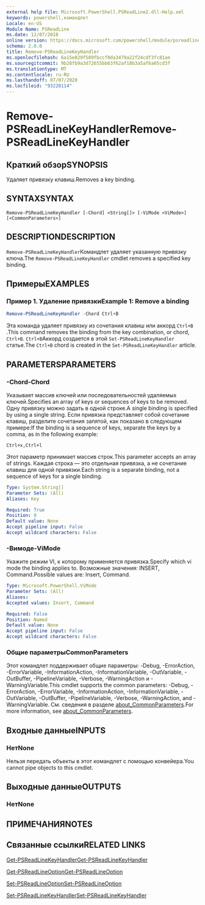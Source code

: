```yaml
---
external help file: Microsoft.PowerShell.PSReadLine2.dll-Help.xml
keywords: powershell,командлет
Locale: en-US
Module Name: PSReadLine
ms.date: 12/07/2018
online version: https://docs.microsoft.com/powershell/module/psreadline/remove-psreadlinekeyhandler?view=powershell-6&WT.mc_id=ps-gethelp
schema: 2.0.0
title: Remove-PSReadLineKeyHandler
ms.openlocfilehash: 6a15e829f589fbccf0da3479a22f24cdf3fc81ae
ms.sourcegitcommit: 9b28fb9a3d72655bb63f62af18b3a5af6a05cd3f
ms.translationtype: MT
ms.contentlocale: ru-RU
ms.lasthandoff: 07/07/2020
ms.locfileid: "93228114"
---
```

# <span data-ttu-id="b9d10-103">Remove-PSReadLineKeyHandler</span><span class="sxs-lookup"><span data-stu-id="b9d10-103">Remove-PSReadLineKeyHandler</span></span>

## <span data-ttu-id="b9d10-104">Краткий обзор</span><span class="sxs-lookup"><span data-stu-id="b9d10-104">SYNOPSIS</span></span>
<span data-ttu-id="b9d10-105">Удаляет привязку клавиш.</span><span class="sxs-lookup"><span data-stu-id="b9d10-105">Removes a key binding.</span></span>

## <span data-ttu-id="b9d10-106">SYNTAX</span><span class="sxs-lookup"><span data-stu-id="b9d10-106">SYNTAX</span></span>

```
Remove-PSReadLineKeyHandler [-Chord] <String[]> [-ViMode <ViMode>] [<CommonParameters>]
```

## <span data-ttu-id="b9d10-107">DESCRIPTION</span><span class="sxs-lookup"><span data-stu-id="b9d10-107">DESCRIPTION</span></span>

<span data-ttu-id="b9d10-108">`Remove-PSReadLineKeyHandler`Командлет удаляет указанную привязку ключа.</span><span class="sxs-lookup"><span data-stu-id="b9d10-108">The `Remove-PSReadLineKeyHandler` cmdlet removes a specified key binding.</span></span>

## <span data-ttu-id="b9d10-109">Примеры</span><span class="sxs-lookup"><span data-stu-id="b9d10-109">EXAMPLES</span></span>

### <span data-ttu-id="b9d10-110">Пример 1. Удаление привязки</span><span class="sxs-lookup"><span data-stu-id="b9d10-110">Example 1: Remove a binding</span></span>

```powershell
Remove-PSReadLineKeyHandler -Chord Ctrl+B
```

<span data-ttu-id="b9d10-111">Эта команда удаляет привязку из сочетания клавиш или аккорд `Ctrl+B` .</span><span class="sxs-lookup"><span data-stu-id="b9d10-111">This command removes the binding from the key combination, or chord, `Ctrl+B`.</span></span> <span data-ttu-id="b9d10-112">`Ctrl+B`Аккорд создается в этой `Set-PSReadLineKeyHandler` статье.</span><span class="sxs-lookup"><span data-stu-id="b9d10-112">The `Ctrl+B` chord is created in the `Set-PSReadLineKeyHandler` article.</span></span>

## <span data-ttu-id="b9d10-113">PARAMETERS</span><span class="sxs-lookup"><span data-stu-id="b9d10-113">PARAMETERS</span></span>

### <span data-ttu-id="b9d10-114">-Chord</span><span class="sxs-lookup"><span data-stu-id="b9d10-114">-Chord</span></span>

<span data-ttu-id="b9d10-115">Указывает массив ключей или последовательностей удаляемых ключей.</span><span class="sxs-lookup"><span data-stu-id="b9d10-115">Specifies an array of keys or sequences of keys to be removed.</span></span> <span data-ttu-id="b9d10-116">Одну привязку можно задать в одной строке.</span><span class="sxs-lookup"><span data-stu-id="b9d10-116">A single binding is specified by using a single string.</span></span> <span data-ttu-id="b9d10-117">Если привязка представляет собой сочетание клавиш, разделите сочетания запятой, как показано в следующем примере:</span><span class="sxs-lookup"><span data-stu-id="b9d10-117">If the binding is a sequence of keys, separate the keys by a comma, as in the following example:</span></span>

`Ctrl+x,Ctrl+l`

<span data-ttu-id="b9d10-118">Этот параметр принимает массив строк.</span><span class="sxs-lookup"><span data-stu-id="b9d10-118">This parameter accepts an array of strings.</span></span> <span data-ttu-id="b9d10-119">Каждая строка — это отдельная привязка, а не сочетание клавиш для одной привязки.</span><span class="sxs-lookup"><span data-stu-id="b9d10-119">Each string is a separate binding, not a sequence of keys for a single binding.</span></span>

```yaml
Type: System.String[]
Parameter Sets: (All)
Aliases: Key

Required: True
Position: 0
Default value: None
Accept pipeline input: False
Accept wildcard characters: False
```

### <span data-ttu-id="b9d10-120">-Вимоде</span><span class="sxs-lookup"><span data-stu-id="b9d10-120">-ViMode</span></span>

<span data-ttu-id="b9d10-121">Укажите режим VI, к которому применяется привязка.</span><span class="sxs-lookup"><span data-stu-id="b9d10-121">Specify which vi mode the binding applies to.</span></span> <span data-ttu-id="b9d10-122">Возможные значения: INSERT, Command.</span><span class="sxs-lookup"><span data-stu-id="b9d10-122">Possible values are: Insert, Command.</span></span>

```yaml
Type: Microsoft.PowerShell.ViMode
Parameter Sets: (All)
Aliases:
Accepted values: Insert, Command

Required: False
Position: Named
Default value: None
Accept pipeline input: False
Accept wildcard characters: False
```

### <span data-ttu-id="b9d10-123">Общие параметры</span><span class="sxs-lookup"><span data-stu-id="b9d10-123">CommonParameters</span></span>

<span data-ttu-id="b9d10-124">Этот командлет поддерживает общие параметры: -Debug, -ErrorAction, -ErrorVariable, -InformationAction, -InformationVariable, -OutVariable, -OutBuffer, -PipelineVariable, -Verbose, -WarningAction и -WarningVariable.</span><span class="sxs-lookup"><span data-stu-id="b9d10-124">This cmdlet supports the common parameters: -Debug, -ErrorAction, -ErrorVariable, -InformationAction, -InformationVariable, -OutVariable, -OutBuffer, -PipelineVariable, -Verbose, -WarningAction, and -WarningVariable.</span></span> <span data-ttu-id="b9d10-125">См. сведения в разделе [about_CommonParameters](http://go.microsoft.com/fwlink/?LinkID=113216).</span><span class="sxs-lookup"><span data-stu-id="b9d10-125">For more information, see [about_CommonParameters](http://go.microsoft.com/fwlink/?LinkID=113216).</span></span>

## <span data-ttu-id="b9d10-126">Входные данные</span><span class="sxs-lookup"><span data-stu-id="b9d10-126">INPUTS</span></span>

### <span data-ttu-id="b9d10-127">Нет</span><span class="sxs-lookup"><span data-stu-id="b9d10-127">None</span></span>

<span data-ttu-id="b9d10-128">Нельзя передать объекты в этот командлет с помощью конвейера.</span><span class="sxs-lookup"><span data-stu-id="b9d10-128">You cannot pipe objects to this cmdlet.</span></span>

## <span data-ttu-id="b9d10-129">Выходные данные</span><span class="sxs-lookup"><span data-stu-id="b9d10-129">OUTPUTS</span></span>

### <span data-ttu-id="b9d10-130">Нет</span><span class="sxs-lookup"><span data-stu-id="b9d10-130">None</span></span>

## <span data-ttu-id="b9d10-131">ПРИМЕЧАНИЯ</span><span class="sxs-lookup"><span data-stu-id="b9d10-131">NOTES</span></span>

## <span data-ttu-id="b9d10-132">Связанные ссылки</span><span class="sxs-lookup"><span data-stu-id="b9d10-132">RELATED LINKS</span></span>

[<span data-ttu-id="b9d10-133">Get-PSReadLineKeyHandler</span><span class="sxs-lookup"><span data-stu-id="b9d10-133">Get-PSReadLineKeyHandler</span></span>](Get-PSReadLineKeyHandler.md)

[<span data-ttu-id="b9d10-134">Get-PSReadLineOption</span><span class="sxs-lookup"><span data-stu-id="b9d10-134">Get-PSReadLineOption</span></span>](Get-PSReadLineOption.md)

[<span data-ttu-id="b9d10-135">Set-PSReadLineOption</span><span class="sxs-lookup"><span data-stu-id="b9d10-135">Set-PSReadLineOption</span></span>](Set-PSReadLineOption.md)

[<span data-ttu-id="b9d10-136">Set-PSReadLineKeyHandler</span><span class="sxs-lookup"><span data-stu-id="b9d10-136">Set-PSReadLineKeyHandler</span></span>](Set-PSReadLineKeyHandler.md)
